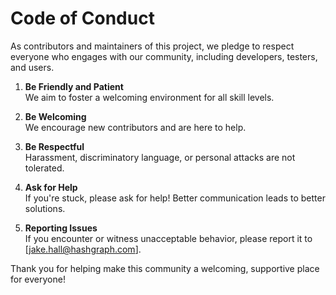 # Code of Conduct

As contributors and maintainers of this project, we pledge to respect everyone who engages with our community, including developers, testers, and users.

1. **Be Friendly and Patient**  
   We aim to foster a welcoming environment for all skill levels.

2. **Be Welcoming**  
   We encourage new contributors and are here to help.

3. **Be Respectful**  
   Harassment, discriminatory language, or personal attacks are not tolerated.

4. **Ask for Help**  
   If you're stuck, please ask for help! Better communication leads to better solutions.

5. **Reporting Issues**  
   If you encounter or witness unacceptable behavior, please report it to [jake.hall@hashgraph.com].

Thank you for helping make this community a welcoming, supportive place for everyone!
